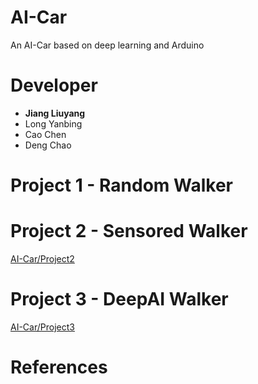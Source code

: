 # AI-Car
An AI-Car based on deep learning and Arduino
# Developer

- <strong>Jiang Liuyang</strong>  
- Long Yanbing  
- Cao Chen  
- Deng Chao
# Project 1 - Random Walker

# Project 2 - Sensored Walker

[AI-Car/Project2]()

# Project 3 - DeepAI Walker

[AI-Car/Project3]()

# References